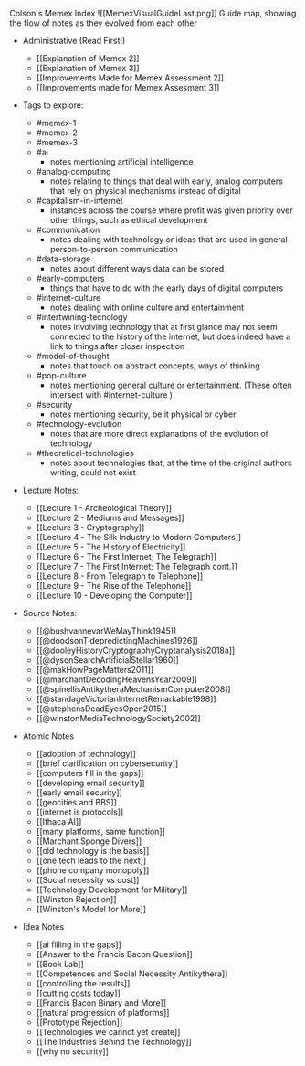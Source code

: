 Colson's Memex Index
![[MemexVisualGuideLast.png]]
Guide map, showing the flow of notes as they evolved from each other

- Administrative (Read First!)
	- [[Explanation of Memex 2]]
	- [[Explanation of Memex 3]]
	- [[Improvements Made for Memex Assessment 2]]
	- [[Improvements made for Memex Assesment 3]]

- Tags to explore:
	- #memex-1 
	- #memex-2 
	- #memex-3 
	- #ai 
		- notes mentioning artificial intelligence
	- #analog-computing 
		- notes relating to things that deal with early, analog computers that rely on physical mechanisms instead of digital
	- #capitalism-in-internet 
		- instances across the course where profit was given priority over other things, such as ethical development
	- #communication 
		- notes dealing with technology or ideas that are used in general person-to-person communication
	- #data-storage 
		- notes about different ways data can be stored
	- #early-computers 
		- things that have to do with the early days of digital computers
	- #internet-culture 
		- notes dealing with online culture and entertainment
	- #intertwining-tecnology 
		- notes involving technology that at first glance may not seem connected to the history of the internet, but does indeed have a link to things after closer inspection
	- #model-of-thought 
		- notes that touch on abstract concepts, ways of thinking
	- #pop-culture 
		- notes mentioning general culture or entertainment. (These often intersect with #internet-culture )
	- #security 
		- notes mentioning security, be it physical or cyber
	- #technology-evolution 
		- notes that are more direct explanations of the evolution of technology
	- #theoretical-technologies 
		- notes about technologies that, at the time of the original authors writing, could not exist

- Lecture Notes:
	- [[Lecture 1 - Archeological Theory]]
	- [[Lecture 2 - Mediums and Messages]]
	- [[Lecture 3 - Cryptography]]
	- [[Lecture 4 - The Silk Industry to Modern Computers]]
	- [[Lecture 5 - The History of Electricity]]
	- [[Lecture 6 - The First Internet; The Telegraph]]
	- [[Lecture 7 - The First Internet; The Telegraph cont.]]
	- [[Lecture 8 - From Telegraph to Telephone]]
	- [[Lecture 9 - The Rise of the Telephone]]
	- [[Lecture 10 - Developing the Computer]]

- Source Notes:
	- [[@bushvannevarWeMayThink1945]]
	- [[@doodsonTidepredictingMachines1926]]
	- [[@dooleyHistoryCryptographyCryptanalysis2018a]]
	- [[@dysonSearchArtificialStellar1960]]
	- [[@makHowPageMatters2011]]
	- [[@marchantDecodingHeavensYear2009]]
	- [[@spinellisAntikytheraMechanismComputer2008]]
	- [[@standageVictorianInternetRemarkable1998]]
	- [[@stephensDeadEyesOpen2015]]
	- [[@winstonMediaTechnologySociety2002]]

- Atomic Notes
	- [[adoption of technology]]
	- [[brief clarification on cybersecurity]]
	- [[computers fill in the gaps]]
	- [[developing email security]]
	- [[early email security]]
	- [[geocities and BBS]]
	- [[internet is protocols]]
	- [[Ithaca AI]]
	- [[many platforms, same function]]
	- [[Marchant Sponge Divers]]
	- [[old technology is the basis]]
	- [[one tech leads to the next]]
	- [[phone company monopoly]]
	- [[Social necessity vs cost]]
	- [[Technology Development for Military]]
	- [[Winston Rejection]]
	- [[Winston's Model for More]]

- Idea Notes
	- [[ai filling in the gaps]]
	- [[Answer to the Francis Bacon Question]]
	- [[Book Lab]]
	- [[Competences and Social Necessity Antikythera]]
	- [[controlling the results]]
	- [[cutting costs today]]
	- [[Francis Bacon Binary and More]]
	- [[natural progression of platforms]]
	- [[Prototype Rejection]]
	- [[Technologies we cannot yet create]]
	- [[The Industries Behind the Technology]]
	- [[why no security]]

